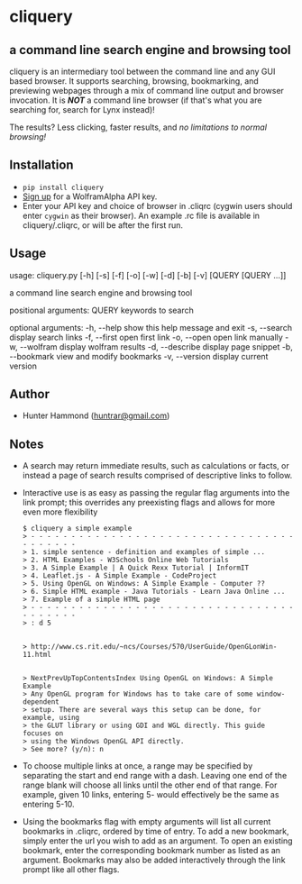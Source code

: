 # cliquery

## a command line search engine and browsing tool
cliquery is an intermediary tool between the command line and any GUI based browser. It supports searching, browsing, bookmarking, and previewing webpages through a mix of command line output and browser invocation. It is **_NOT_** a command line browser (if that's what you are searching for, search for Lynx instead)!

The results? Less clicking, faster results, and *no limitations to normal browsing!*

## Installation
* `pip install cliquery`
* [Sign up](https://developer.wolframalpha.com/portal/apisignup.html) for a WolframAlpha API key.
* Enter your API key and choice of browser in .cliqrc (cygwin users should enter `cygwin` as their browser). An example .rc file is available in cliquery/.cliqrc, or will be after the first run.

## Usage
usage: cliquery.py [-h] [-s] [-f] [-o] [-w] [-d] [-b] [-v] [QUERY [QUERY ...]]

a command line search engine and browsing tool

  positional arguments:
    QUERY           keywords to search

  optional arguments:
    -h, --help      show this help message and exit
    -s, --search    display search links
    -f, --first     open first link
    -o, --open      open link manually
    -w, --wolfram   display wolfram results
    -d, --describe  display page snippet
    -b, --bookmark  view and modify bookmarks
    -v, --version   display current version

## Author
* Hunter Hammond (huntrar@gmail.com)

## Notes
* A search may return immediate results, such as calculations or facts, or instead a page of search results comprised of descriptive links to follow.

* Interactive use is as easy as passing the regular flag arguments into the link prompt; this overrides any preexisting flags and allows for more even more flexibility
    ```
    $ cliquery a simple example
    > - - - - - - - - - - - - - - - - - - - - - - - - - - - - - - - - - - - - - - - -
    > 1. simple sentence - definition and examples of simple ...
    > 2. HTML Examples - W3Schools Online Web Tutorials
    > 3. A Simple Example | A Quick Rexx Tutorial | InformIT
    > 4. Leaflet.js - A Simple Example - CodeProject
    > 5. Using OpenGL on Windows: A Simple Example - Computer ??
    > 6. Simple HTML example - Java Tutorials - Learn Java Online ...
    > 7. Example of a simple HTML page
    > - - - - - - - - - - - - - - - - - - - - - - - - - - - - - - - - - - - - - - - -
    > : d 5


    > http://www.cs.rit.edu/~ncs/Courses/570/UserGuide/OpenGLonWin-11.html


    > NextPrevUpTopContentsIndex Using OpenGL on Windows: A Simple Example
    > Any OpenGL program for Windows has to take care of some window-dependent
    > setup. There are several ways this setup can be done, for example, using
    > the GLUT library or using GDI and WGL directly. This guide focuses on
    > using the Windows OpenGL API directly.
    > See more? (y/n): n
    ```

* To choose multiple links at once, a range may be specified by separating the start and end range with a dash. Leaving one end of the range blank will choose all links until the other end of that range. For example, given 10 links, entering 5- would effectively be the same as entering 5-10.

* Using the bookmarks flag with empty arguments will list all current bookmarks in .cliqrc, ordered by time of entry. To add a new bookmark, simply enter the url you wish to add as an argument. To open an existing bookmark, enter the corresponding bookmark number as listed as an argument. Bookmarks may also be added interactively through the link prompt like all other flags.

